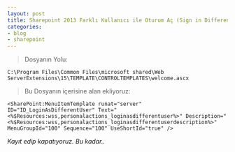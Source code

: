 ```yaml
---
layout: post
title: Sharepoint 2013 Farklı Kullanıcı ile Oturum Aç (Sign in Different User) Menüsü
categories:
- blog
- sharepoint
---
```


> Dosyanın Yolu:

`C:\Program Files\Common Files\microsoft shared\Web ServerExtensions\15\TEMPLATE\CONTROLTEMPLATES\welcome.ascx`


> Bu Dosyanın içerisine alan ekliyoruz:

`<SharePoint:MenuItemTemplate runat="server" ID="ID_LoginAsDifferentUser"
  Text="<%$Resources:wss,personalactions_loginasdifferentuser%>"
  Description="<%$Resources:wss,personalactions_loginasdifferentuserdescription%>"
  MenuGroupId="100"
  Sequence="100"
  UseShortId="true"
  />`


 *Kayıt edip kapatıyoruz. Bu kadar..*
